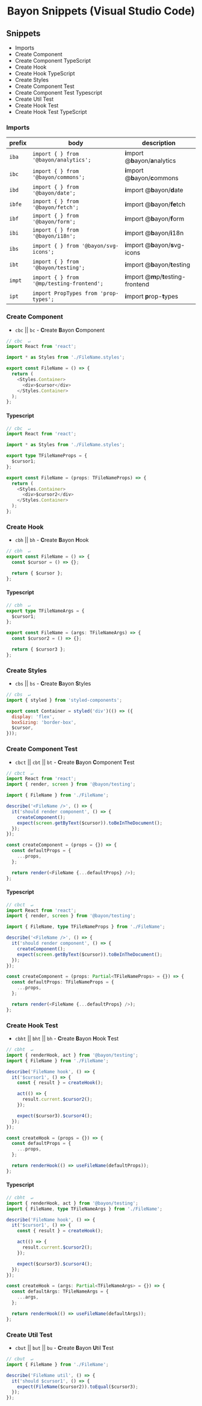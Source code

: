 <p>
  <h1 align="center">Bayon Snippets (Visual Studio Code)</h1>
</p>

## Snippets

- Imports
- Create Component
- Create Component TypeScript
- Create Hook
- Create Hook TypeScript
- Create Styles
- Create Component Test
- Create Component Test Typescript
- Create Util Test
- Create Hook Test
- Create Hook Test TypeScript

### Imports

| prefix | body                                                 | description                             |
| ------ | ---------------------------------------------------- | --------------------------------------- |
| `iba`  | <code>import { } from '@bayon/analytics';</code>     | **i**mport @**b**ayon/**a**nalytics     |
| `ibc`  | <code>import { } from '@bayon/commons';</code>       | **i**mport @**b**ayon/**c**ommons       |
| `ibd`  | <code>import { } from '@bayon/date';</code>          | **i**mport @**b**ayon/**d**ate          |
| `ibfe` | <code>import { } from '@bayon/fetch';</code>         | **i**mport @**b**ayon/**fe**tch         |
| `ibf`  | <code>import { } from '@bayon/form';</code>          | **i**mport @**b**ayon/**f**orm          |
| `ibi`  | <code>import { } from '@bayon/i18n';</code>          | **i**mport @**b**ayon/**i**18n          |
| `ibs`  | <code>import { } from '@bayon/svg-icons';</code>     | **i**mport @**b**ayon/**s**vg-icons     |
| `ibt`  | <code>import { } from '@bayon/testing';</code>       | **i**mport @**b**ayon/**t**esting       |
| `impt` | <code>import { } from '@mp/testing-frontend';</code> | **i**mport @**m**p/**t**esting-frontend |
| `ipt`  | <code>import PropTypes from 'prop-types';</code>     | **i**mport **p**rop-**t**ypes           |

### Create Component

- `cbc` || `bc` - **C**reate **B**ayon **C**omponent

```javascript
// cbc  ↵
import React from 'react';

import * as Styles from './FileName.styles';

export const FileName = () => {
  return (
    <Styles.Container>
      <div>$cursor</div>
    </Styles.Container>
  );
};
```

#### Typescript

```typescript
// cbc  ↵
import React from 'react';

import * as Styles from './FileName.styles';

export type TFileNameProps = {
  $cursor1;
};

export const FileName = (props: TFileNameProps) => {
  return (
    <Styles.Container>
      <div>$cursor2</div>
    </Styles.Container>
  );
};
```

### Create Hook

- `cbh` || `bh` - **C**reate **B**ayon **H**ook

```javascript
// cbh  ↵
export const FileName = () => {
  const $cursor = () => {};

  return { $cursor };
};
```

#### Typescript

```typescript
// cbh  ↵
export type TFileNameArgs = {
  $cursor1;
};

export const FileName = (args: TFileNameArgs) => {
  const $cursor2 = () => {};

  return { $cursor3 };
};
```

### Create Styles

- `cbs` || `bs` - **C**reate **B**ayon **S**tyles

```javascript
// cbs  ↵
import { styled } from 'styled-components';

export const Container = styled('div')(() => ({
  display: 'flex',
  boxSizing: 'border-box',
  $cursor,
}));
```

### Create Component Test

- `cbct` || `cbt` || `bt` - **C**reate **B**ayon **C**omponent **T**est

```javascript
// cbct  ↵
import React from 'react';
import { render, screen } from '@bayon/testing';

import { FileName } from './FileName';

describe('<FileName />', () => {
  it('should render component', () => {
    createComponent();
    expect(screen.getByText($cursor)).toBeInTheDocument();
  });
});

const createComponent = (props = {}) => {
  const defaultProps = {
    ...props,
  };

  return render(<FileName {...defaultProps} />);
};
```

#### Typescript

```typescript
// cbct  ↵
import React from 'react';
import { render, screen } from '@bayon/testing';

import { FileName, type TFileNameProps } from './FileName';

describe('<FileName />', () => {
  it('should render component', () => {
    createComponent();
    expect(screen.getByText($cursor)).toBeInTheDocument();
  });
});

const createComponent = (props: Partial<TFileNameProps> = {}) => {
  const defaultProps: TFileNameProps = {
    ...props,
  };

  return render(<FileName {...defaultProps} />);
};
```

### Create Hook Test

- `cbht` || `bht` || `bh` - **C**reate **B**ayon **H**ook **T**est

```javascript
// cbht  ↵
import { renderHook, act } from '@bayon/testing';
import { FileName } from './FileName';

describe('FileName hook', () => {
  it('$cursor1', () => {
    const { result } = createHook();

    act(() => {
      result.current.$cursor2();
    });

    expect($cursor3).$cursor4();
  });
});

const createHook = (props = {}) => {
  const defaultProps = {
    ...props,
  };

  return renderHook(() => useFileName(defaultProps));
};
```

#### Typescript

```typescript
// cbht  ↵
import { renderHook, act } from '@bayon/testing';
import { FileName, type TFileNameArgs } from './FileName';

describe('FileName hook', () => {
  it('$cursor1', () => {
    const { result } = createHook();

    act(() => {
      result.current.$cursor2();
    });

    expect($cursor3).$cursor4();
  });
});

const createHook = (args: Partial<TFileNameArgs> = {}) => {
  const defaultArgs: TFileNameArgs = {
    ...args,
  };

  return renderHook(() => useFileName(defaultArgs));
};
```

### Create Util Test

- `cbut` || `but` || `bu` - **C**reate **B**ayon **U**til **T**est

```javascript
// cbut  ↵
import { FileName } from './FileName';

describe('FileName util', () => {
  it('should $cursor1', () => {
    expect(FileName($cursor2)).toEqual($cursor3);
  });
});
```
